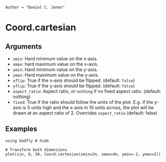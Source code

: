 ```@meta
Author = "Daniel C. Jones"
```

# Coord.cartesian

## Arguments
  * `xmin`: Hard minimum value on the x-axis.
  * `xmax`: hard maximum value on the x-axis.
  * `ymin`: Hard minimum value on the y-axis.
  * `ymax`: Hard maximum value on the y-axis.
  * `xflip`: True if the x-axis should be flipped. (default: `false`)
  * `yflip`: True if the y-axis should be flipped. (default: `false`)
  * `aspect_ratio`: Aspect ratio, or `nothing` if no fixed aspect ratio. (default: nothing)
  * `fixed`: True if the ratio should follow the units of the plot. E.g. if the
    y-axis is 5 units high and the x-axis in 10 units across, the plot will be
    drawn at an aspect ratio of 2. Overrides `aspect_ratio` (default: false)

## Examples

```@example 1
using Gadfly # hide
```

```@example 1
# Transform both dimensions
plot(sin, 0, 20, Coord.cartesian(xmin=2π, xmax=4π, ymin=-2, ymax=2))
```
